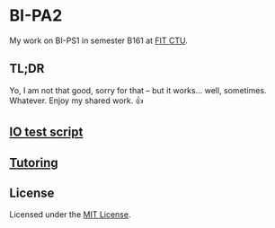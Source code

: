 # BI-PA2

My work on BI-PS1 in semester B161 at [FIT CTU](https://fit.cvut.cz/en).

## TL;DR

Yo, I am not that good, sorry for that – but it works... well, sometimes. Whatever. Enjoy my shared work. :thumbsup:

## [IO test script](iotest)

## [Tutoring](tutoring)

## License

Licensed under the [MIT License](LICENSE).
